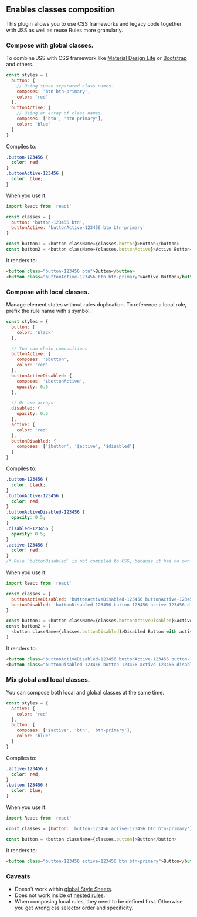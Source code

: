 ## Enables classes composition

This plugin allows you to use CSS frameworks and legacy code together with JSS as well as reuse Rules more granularly.

### Compose with global classes.

To combine JSS with CSS framework like [Material Design Lite](https://getmdl.io/) or [Bootstrap](http://getbootstrap.com/) and others.

```javascript
const styles = {
  button: {
    // Using space separated class names.
    composes: 'btn btn-primary',
    color: 'red'
  },
  buttonActive: {
    // Using an array of class names.
    composes: ['btn', 'btn-primary'],
    color: 'blue'
  }
}
```

Compiles to:

```css
.button-123456 {
  color: red;
}
.buttonActive-123456 {
  color: blue;
}
```

When you use it:

```javascript
import React from 'react'

const classes = {
  button: 'button-123456 btn',
  buttonActive: 'buttonActive-123456 btn btn-primary'
}

const button1 = <button className={classes.button}>Button</button>
const button2 = <button className={classes.buttonActive}>Active Button</button>
```

It renders to:

```html
<button class="button-123456 btn">Button</button>
<button class="buttonActive-123456 btn btn-primary">Active Button</button>
```

### Compose with local classes.

Manage element states without rules duplication.
To reference a local rule, prefix the rule name with `$` symbol.

```javascript
const styles = {
  button: {
    color: 'black'
  },

  // You can chain compositions
  buttonActive: {
    composes: '$button',
    color: 'red'
  },
  buttonActiveDisabled: {
    composes: '$buttonActive',
    opacity: 0.5
  },

  // Or use arrays
  disabled: {
    opacity: 0.5
  },
  active: {
    color: 'red'
  },
  buttonDisabled: {
    composes: ['$button', '$active', '$disabled']
  }
}
```

Compiles to:

```css
.button-123456 {
  color: black;
}
.buttonActive-123456 {
  color: red;
}
.buttonActiveDisabled-123456 {
  opacity: 0.5;
}
.disabled-123456 {
  opacity: 0.5;
}
.active-123456 {
  color: red;
}
/* Rule `buttonDisabled` is not compiled to CSS, because it has no own properties. */
```

When you use it:

```javascript
import React from 'react'

const classes = {
  buttonActiveDisabled: 'buttonActiveDisabled-123456 buttonActive-123456 button-123456',
  buttonDisabled: 'buttonDisabled-123456 button-123456 active-123456 disabled-123456'
}

const button1 = <button className={classes.buttonActiveDisabled}>Active Disabled Button</button>
const button2 = (
  <button className={classes.buttonDisabled}>Disabled Button with active state</button>
)
```

It renders to:

```html
<button class="buttonActiveDisabled-123456 buttonActive-123456 button-123456">Active Disabled Button</button>
<button class="buttonDisabled-123456 button-123456 active-123456 disabled-123456">Disabled Button with active state</button>
```

### Mix global and local classes.

You can compose both local and global classes at the same time.

```javascript
const styles = {
  active: {
    color: 'red'
  },
  button: {
    composes: ['$active', 'btn', 'btn-primary'],
    color: 'blue'
  }
}
```

Compiles to:

```css
.active-123456 {
  color: red;
}
.button-123456 {
  color: blue;
}
```

When you use it:

```javascript
import React from 'react'

const classes = {button: 'button-123456 active-123456 btn btn-primary'}

const button = <button className={classes.button}>Button</button>
```

It renders to:

```html
<button class="button-123456 active-123456 btn btn-primary">Button</button>
```

### Caveats

- Doesn't work within [global Style Sheets](https://github.com/cssinjs/jss/tree/master/packages/jss-plugin-global).
- Does not work inside of [nested rules](https://github.com/cssinjs/jss/tree/master/packages/jss-plugin-nested).
- When composing local rules, they need to be defined first. Otherwise you get wrong css selector order and specificity.
